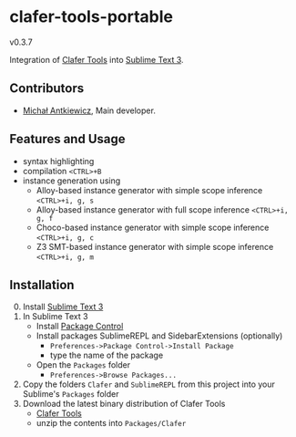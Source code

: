 clafer-tools-portable
=====================

v0.3.7

Integration of [Clafer Tools](http://clafer.org) into [Sublime Text 3](http://www.sublimetext.com/).

Contributors
------------

* [Michał Antkiewicz](http://gsd.uwaterloo.ca/mantkiew), Main developer.

Features and Usage
------------------

* syntax highlighting
* compilation `<CTRL>+B`
* instance generation using
   * Alloy-based instance generator with simple scope inference `<CTRL>+i, g, s`
   * Alloy-based instance generator with full scope inference `<CTRL>+i, g, f`
   * Choco-based instance generator with simple scope inference `<CTRL>+i, g, c`
   * Z3 SMT-based instance generator with simple scope inference `<CTRL>+i, g, m`

Installation
------------

0. Install [Sublime Text 3](http://www.sublimetext.com/3)
1. In Sublime Text 3
   * Install [Package Control](https://sublime.wbond.net/installation)
   * Install packages SublimeREPL and SidebarExtensions (optionally)
      * `Preferences->Package Control->Install Package` 
      * type the name of the package
   * Open the `Packages` folder 
      * `Preferences->Browse Packages...`
2. Copy the folders `Clafer` and `SublimeREPL` from this project into your Sublime's `Packages` folder
3. Download the latest binary distribution of Clafer Tools
   * [Clafer Tools](http://gsd.uwaterloo.ca/clafer-tools-binary-distributions)
   * unzip the contents into `Packages/Clafer` 